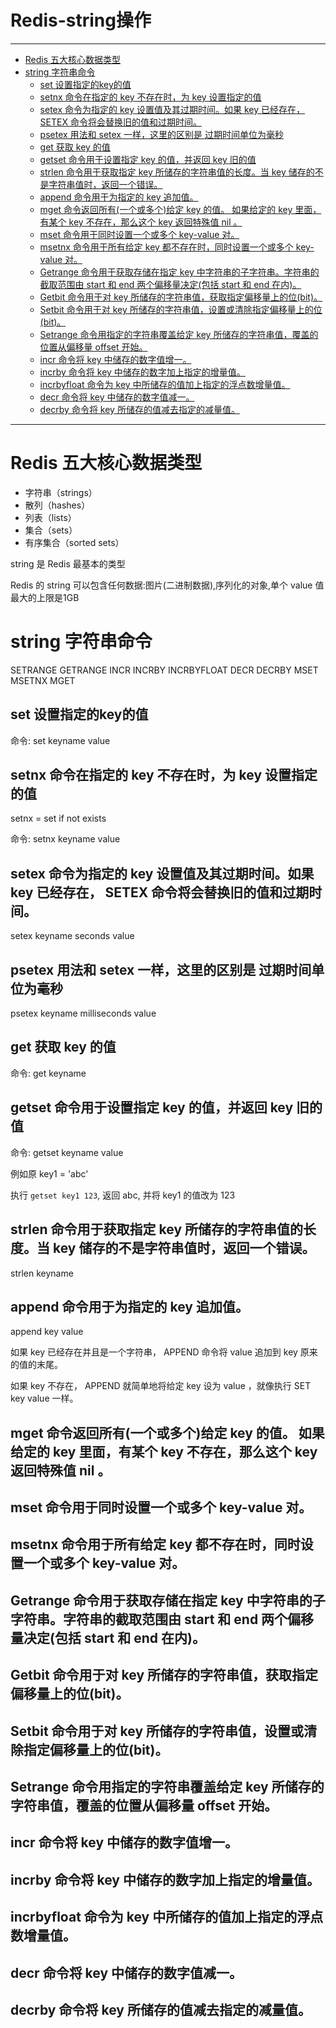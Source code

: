 <h1> Redis-string操作 </h1>

---

- [Redis 五大核心数据类型](#redis-五大核心数据类型)
- [string 字符串命令](#string-字符串命令)
	- [set 设置指定的key的值](#set-设置指定的key的值)
	- [setnx 命令在指定的 key 不存在时，为 key 设置指定的值](#setnx-命令在指定的-key-不存在时为-key-设置指定的值)
	- [setex 命令为指定的 key 设置值及其过期时间。如果 key 已经存在， SETEX 命令将会替换旧的值和过期时间。](#setex-命令为指定的-key-设置值及其过期时间如果-key-已经存在-setex-命令将会替换旧的值和过期时间)
	- [psetex 用法和 setex 一样，这里的区别是 过期时间单位为毫秒](#psetex-用法和-setex-一样这里的区别是-过期时间单位为毫秒)
	- [get 获取 key 的值](#get-获取-key-的值)
	- [getset 命令用于设置指定 key 的值，并返回 key 旧的值](#getset-命令用于设置指定-key-的值并返回-key-旧的值)
	- [strlen 命令用于获取指定 key 所储存的字符串值的长度。当 key 储存的不是字符串值时，返回一个错误。](#strlen-命令用于获取指定-key-所储存的字符串值的长度当-key-储存的不是字符串值时返回一个错误)
	- [append 命令用于为指定的 key 追加值。](#append-命令用于为指定的-key-追加值)
	- [mget 命令返回所有(一个或多个)给定 key 的值。 如果给定的 key 里面，有某个 key 不存在，那么这个 key 返回特殊值 nil 。](#mget-命令返回所有一个或多个给定-key-的值-如果给定的-key-里面有某个-key-不存在那么这个-key-返回特殊值-nil-)
	- [mset 命令用于同时设置一个或多个 key-value 对。](#mset-命令用于同时设置一个或多个-key-value-对)
	- [msetnx 命令用于所有给定 key 都不存在时，同时设置一个或多个 key-value 对。](#msetnx-命令用于所有给定-key-都不存在时同时设置一个或多个-key-value-对)
	- [Getrange 命令用于获取存储在指定 key 中字符串的子字符串。字符串的截取范围由 start 和 end 两个偏移量决定(包括 start 和 end 在内)。](#getrange-命令用于获取存储在指定-key-中字符串的子字符串字符串的截取范围由-start-和-end-两个偏移量决定包括-start-和-end-在内)
	- [Getbit 命令用于对 key 所储存的字符串值，获取指定偏移量上的位(bit)。](#getbit-命令用于对-key-所储存的字符串值获取指定偏移量上的位bit)
	- [Setbit 命令用于对 key 所储存的字符串值，设置或清除指定偏移量上的位(bit)。](#setbit-命令用于对-key-所储存的字符串值设置或清除指定偏移量上的位bit)
	- [Setrange 命令用指定的字符串覆盖给定 key 所储存的字符串值，覆盖的位置从偏移量 offset 开始。](#setrange-命令用指定的字符串覆盖给定-key-所储存的字符串值覆盖的位置从偏移量-offset-开始)
	- [incr 命令将 key 中储存的数字值增一。](#incr-命令将-key-中储存的数字值增一)
	- [incrby 命令将 key 中储存的数字加上指定的增量值。](#incrby-命令将-key-中储存的数字加上指定的增量值)
	- [incrbyfloat 命令为 key 中所储存的值加上指定的浮点数增量值。](#incrbyfloat-命令为-key-中所储存的值加上指定的浮点数增量值)
	- [decr 命令将 key 中储存的数字值减一。](#decr-命令将-key-中储存的数字值减一)
	- [decrby 命令将 key 所储存的值减去指定的减量值。](#decrby-命令将-key-所储存的值减去指定的减量值)

---

# Redis 五大核心数据类型

- 字符串（strings）
- 散列（hashes）
- 列表（lists）
- 集合（sets）
- 有序集合（sorted sets）

string 是 Redis 最基本的类型

Redis 的 string 可以包含任何数据:图片(二进制数据),序列化的对象,单个 value 值最大的上限是1GB

# string 字符串命令






SETRANGE
GETRANGE
INCR
INCRBY
INCRBYFLOAT
DECR
DECRBY
MSET
MSETNX
MGET

## set 设置指定的key的值
    
命令: set keyname value

## setnx 命令在指定的 key 不存在时，为 key 设置指定的值

setnx = set if not exists

命令: setnx keyname value

## setex 命令为指定的 key 设置值及其过期时间。如果 key 已经存在， SETEX 命令将会替换旧的值和过期时间。

setex keyname seconds value


## psetex 用法和 setex 一样，这里的区别是 过期时间单位为毫秒

psetex keyname milliseconds value

## get 获取 key 的值

命令: get keyname

## getset 命令用于设置指定 key 的值，并返回 key 旧的值

命令: getset keyname value

例如原 key1 = 'abc'

执行 `getset key1 123`, 返回 abc, 并将 key1 的值改为 123

## strlen 命令用于获取指定 key 所储存的字符串值的长度。当 key 储存的不是字符串值时，返回一个错误。

strlen keyname

## append 命令用于为指定的 key 追加值。

append key value

如果 key 已经存在并且是一个字符串， APPEND 命令将 value 追加到 key 原来的值的末尾。

如果 key 不存在， APPEND 就简单地将给定 key 设为 value ，就像执行 SET key value 一样。

## mget 命令返回所有(一个或多个)给定 key 的值。 如果给定的 key 里面，有某个 key 不存在，那么这个 key 返回特殊值 nil 。

## mset 命令用于同时设置一个或多个 key-value 对。

## msetnx 命令用于所有给定 key 都不存在时，同时设置一个或多个 key-value 对。

## Getrange 命令用于获取存储在指定 key 中字符串的子字符串。字符串的截取范围由 start 和 end 两个偏移量决定(包括 start 和 end 在内)。


## Getbit 命令用于对 key 所储存的字符串值，获取指定偏移量上的位(bit)。



## Setbit 命令用于对 key 所储存的字符串值，设置或清除指定偏移量上的位(bit)。

## Setrange 命令用指定的字符串覆盖给定 key 所储存的字符串值，覆盖的位置从偏移量 offset 开始。




## incr 命令将 key 中储存的数字值增一。

## incrby 命令将 key 中储存的数字加上指定的增量值。

## incrbyfloat 命令为 key 中所储存的值加上指定的浮点数增量值。

## decr 命令将 key 中储存的数字值减一。

## decrby 命令将 key 所储存的值减去指定的减量值。


